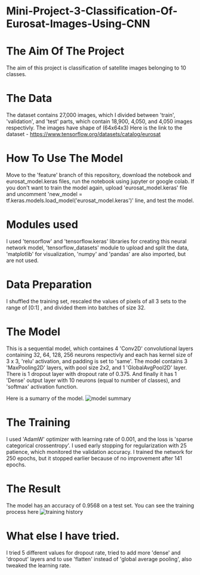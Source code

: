 # Mini-Project-3-Classification-Of-Eurosat-Images-Using-CNN

# The Aim Of The Project

The aim of this project is classification of satellite images belonging to 10 classes.

# The Data

The dataset contains 27,000 images, which I divided between 'train', 'validation', and 'test' parts,
which contain 18,900, 4,050, and 4,050 images respectivly.
The images have shape of (64x64x3)
Here is the link to the dataset - https://www.tensorflow.org/datasets/catalog/eurosat


# How To Use The Model

Move to the 'feature' branch of this repository, download the notebook and eurosat_model.keras files,
run the notebook using jupyter or google colab. If you don't want to train the model again, upload 'eurosat_model.keras' file and uncomment 'new_model = tf.keras.models.load_model('eurosat_model.keras')' line, and test the model.

# Modules used

I used 'tensorflow' and 'tensorflow.keras' libraries for creating this neural network model, 'tensorflow_datasets' module to upload and split the data, 'matplotlib' for visualization, 'numpy' and 'pandas' are also imported, but are not used.

# Data Preparation

I shuffled the training set, rescaled the values of pixels of all 3 sets to the range of [0:1] , and divided them into batches of size 32.

# The Model

This is a sequential model, which containes 4 'Conv2D' convolutional layers containing 32, 64, 128, 256 neurons respectivly and each has kernel size of 3 x 3, 'relu' activation, and padding is set to 'same'. 
The model contains 3 'MaxPooling2D' layers, with pool size 2x2, and 1 'GlobalAvgPool2D' layer.
There is 1 dropout layer with dropout rate of 0.375. 
And finally it has 1 'Dense' output layer with 10 neurons (equal to number of classes), and 'softmax' activation function.

Here is a sumarry of the model.
![model summary](https://github.com/SargisArzumanyan/Mini-Project-3-Classification-Of-Eurosat-Images-Using-CNN/assets/82839525/f6b42982-e45d-44d9-8d1d-44db04c4b2c7)


# The Training

I used 'AdamW' optimizer with learning rate of 0.001, and the loss is 'sparse categorical crossentropy'.
I used early stopping for regularization with 25 patience, which monitored the validation accuracy.
I trained the network for 250 epochs, but it stopped earlier because of no improvement after 141 epochs.

# The Result

The model has an accuracy of 0.9568 on a test set.
You can see the training process here
![training history](https://github.com/SargisArzumanyan/Mini-Project-3-Classification-Of-Eurosat-Images-Using-CNN/assets/82839525/f1c7f574-6c2e-4dbb-8501-f540c50ec681)

# What else I have tried.

I tried 5 different values for dropout rate, tried to add more 'dense' and 'dropout' layers and to use 'flatten' instead of 'global average pooling', also tweaked the learning rate.

